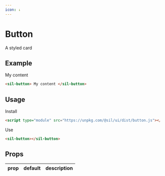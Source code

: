 ```yaml
---
icon: ↓
---
```


# Button

A styled card

## Example

<sil-button>
My content
</sil-button>

```html
<sil-button> My content </sil-button>
```

## Usage

Install

```html
<script type="module" src="https://unpkg.com/@sil/ui/dist/button.js"></script>
```

Use

```html
<sil-button></sil-button>
```

## Props

| prop | default | description |
| ---- | ------- | ----------- |
